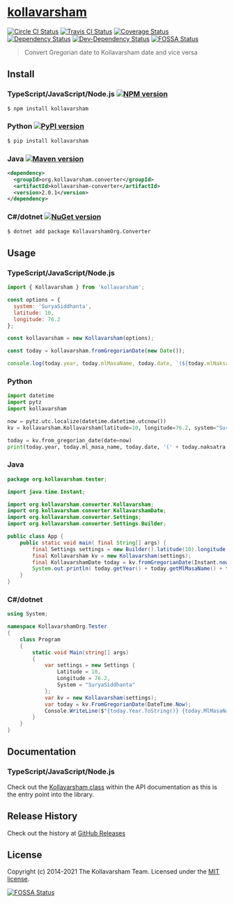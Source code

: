 # [kollavarsham](http://kollavarsham.org/)

[![Circle CI Status](https://img.shields.io/circleci/build/github/kollavarsham/kollavarsham-js?label=CircleCI)](https://app.circleci.com/pipelines/github/kollavarsham/kollavarsham-js) [![Travis CI Status](https://img.shields.io/travis/kollavarsham/kollavarsham-js.svg?label=TravisCI)](https://travis-ci.org/kollavarsham/kollavarsham-js) [![Coverage Status](https://img.shields.io/coveralls/github/kollavarsham/kollavarsham-js?label=Coveralls)](https://coveralls.io/github/kollavarsham/kollavarsham-js?branch=main) [![Dependency Status](https://img.shields.io/david/kollavarsham/kollavarsham-js)](https://david-dm.org/kollavarsham/kollavarsham-js) [![Dev-Dependency Status](https://img.shields.io/david/dev/kollavarsham/kollavarsham-js)](https://david-dm.org/kollavarsham/kollavarsham-js?type=dev)
[![FOSSA Status](https://app.fossa.io/api/projects/git%2Bgithub.com%2Fkollavarsham%2Fkollavarsham-js.svg?type=shield)](https://app.fossa.io/projects/git%2Bgithub.com%2Fkollavarsham%2Fkollavarsham-js?ref=badge_shield)

> Convert Gregorian date to Kollavarsham date and vice versa

## Install

### TypeScript/JavaScript/Node.js [![NPM version](https://img.shields.io/npm/v/kollavarsham)](https://www.npmjs.com/package/kollavarsham)

```sh
$ npm install kollavarsham
```

### Python [![PyPI version](https://img.shields.io/pypi/v/kollavarsham)](https://pypi.org/project/kollavarsham/)

```sh
$ pip install kollavarsham
```

### Java [![Maven version](https://img.shields.io/maven-central/v/org.kollavarsham.converter/kollavarsham-converter)](https://search.maven.org/artifact/org.kollavarsham.converter/kollavarsham-converter)

```xml
<dependency>
  <groupId>org.kollavarsham.converter</groupId>
  <artifactId>kollavarsham-converter</artifactId>
  <version>2.0.1</version>
</dependency>
```

### C#/dotnet [![NuGet version](https://img.shields.io/nuget/v/KollavarshamOrg.Converter)](https://www.nuget.org/packages/KollavarshamOrg.Converter)

```sh
$ dotnet add package KollavarshamOrg.Converter
```

## Usage

### TypeScript/JavaScript/Node.js

```js
import { Kollavarsham } from 'kollavarsham';

const options = {
  system: 'SuryaSiddhanta',
  latitude: 10,
  longitude: 76.2
};

const kollavarsham = new Kollavarsham(options);

const today = kollavarsham.fromGregorianDate(new Date());

console.log(today.year, today.mlMasaName, today.date, `(${today.mlNaksatraName})`);
```

### Python

```python
import datetime
import pytz
import kollavarsham

now = pytz.utc.localize(datetime.datetime.utcnow())
kv = kollavarsham.Kollavarsham(latitude=10, longitude=76.2, system="SuryaSiddhanta")

today = kv.from_gregorian_date(date=now)
print(today.year, today.ml_masa_name, today.date, '(' + today.naksatra.ml_malayalam + ')')
```

### Java

```java
package org.kollavarsham.tester;

import java.time.Instant;

import org.kollavarsham.converter.Kollavarsham;
import org.kollavarsham.converter.KollavarshamDate;
import org.kollavarsham.converter.Settings;
import org.kollavarsham.converter.Settings.Builder;

public class App {
    public static void main( final String[] args) {
        final Settings settings = new Builder().latitude(10).longitude(76.2).system("SuryaSiddhanta").build();
        final Kollavarsham kv = new Kollavarsham(settings);
        final KollavarshamDate today = kv.fromGregorianDate(Instant.now());
        System.out.println( today.getYear() + today.getMlMasaName() + today.getDate() + '(' + today.getMlNaksatraName() + ')' );
    }
}
```

### C#/dotnet

```csharp
using System;

namespace KollavarshamOrg.Tester
{
    class Program
    {
        static void Main(string[] args)
        {
            var settings = new Settings {
                Latitude = 10,
                Longitude = 76.2,
                System = "SuryaSiddhanta"
            };
            var kv = new Kollavarsham(settings);
            var today = kv.FromGregorianDate(DateTime.Now);
            Console.WriteLine($"{today.Year.ToString()} {today.MlMasaName} {today.Date.ToString()} ({today.MlNaksatraName})");
        }
    }
}
```

## Documentation

### TypeScript/JavaScript/Node.js

Check out the [Kollavarsham class](https://kollavarsham.org/kollavarsham-js/module-kollavarsham.Kollavarsham.html) within the API documentation as this is the entry point into the library.

## Release History

Check out the history at [GitHub Releases](https://github.com/kollavarsham/kollavarsham-js/releases)

## License

Copyright (c) 2014-2021 The Kollavarsham Team. Licensed under the [MIT license](http://kollavarsham.org/LICENSE.txt).

[![FOSSA Status](https://app.fossa.io/api/projects/git%2Bgithub.com%2Fkollavarsham%2Fkollavarsham-js.svg?type=large)](https://app.fossa.io/projects/git%2Bgithub.com%2Fkollavarsham%2Fkollavarsham-js?ref=badge_large)
